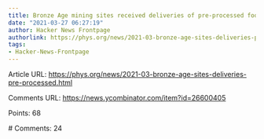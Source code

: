 ```yaml
---
title: Bronze Age mining sites received deliveries of pre-processed foods
date: "2021-03-27 06:27:19"
author: Hacker News Frontpage
authorlink: https://phys.org/news/2021-03-bronze-age-sites-deliveries-pre-processed.html
tags:
- Hacker-News-Frontpage
---
```


<p>Article URL: <a href="https://phys.org/news/2021-03-bronze-age-sites-deliveries-pre-processed.html">https://phys.org/news/2021-03-bronze-age-sites-deliveries-pre-processed.html</a></p>
<p>Comments URL: <a href="https://news.ycombinator.com/item?id=26600405">https://news.ycombinator.com/item?id=26600405</a></p>
<p>Points: 68</p>
<p># Comments: 24</p>
